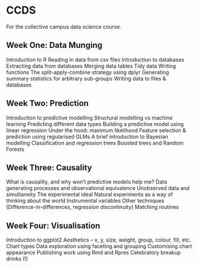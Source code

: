 # CCDS
For the collective campus data science course.

## Week One: Data Munging

Introduction to R
Reading in data from csv files
Introduction to databases
Extracting data from databases
Merging data tables
Tidy data
Writing functions
The split-apply-combine strategy using dplyr
Generating summary statistics for arbitrary sub-groups
Writing data to files & databases

## Week Two: Prediction

Introduction to predictive modelling
Structural modelling vs machine learning
Predicting different data types
Building a predictive model using linear regression
Under the hood: maximum likelihood
Feature selection & prediction using regularised GLMs
A brief introduction to Bayesian modelling
Classification and regression trees
Boosted trees and Random Forests

## Week Three: Causality

What is causality, and why won’t predictive models help me?
Data generating processes and observational equivalence
Unobserved data and simultaneity
The experimental ideal
Natural experiments as a way of thinking about the world
Instrumental variables
Other techniques (Difference-in-differences, regression discontinuity)
Matching routines

## Week Four: Visualisation

Introduction to ggplot2
Aesthetics – x, y, size, weight, group, colour, fill, etc.
Chart types
Data exploration using faceting and grouping
Customising chart appearance
Publishing work using Rmd and Rpres
Celebratory breakup drinks (!)
